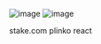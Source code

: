 ![image](https://github.com/ZeroByte4701/casino-plinko/assets/94198465/c7ac51cb-ff9a-4bb8-b253-a28731747091)
![image](https://github.com/ZeroByte4701/casino-plinko/assets/94198465/cdda1d84-b8f5-41d1-9a16-3395d037fd18)

stake.com plinko react
